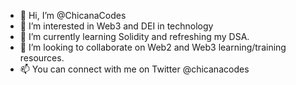 - 👋 Hi, I’m @ChicanaCodes
- 👀 I’m interested in Web3 and DEI in technology 
- 🌱 I’m currently learning Solidity and refreshing my DSA.
- 💞️ I’m looking to collaborate on Web2 and Web3 learning/training resources.
- 📫 You can connect with me on Twitter @chicanacodes

<!---
ChicanaCodes/ChicanaCodes is a ✨ special ✨ repository because its `README.md` (this file) appears on your GitHub profile.
You can click the Preview link to take a look at your changes.
--->
